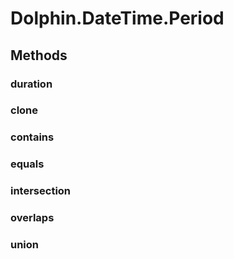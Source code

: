 # Dolphin.DateTime.Period

## Methods

### duration

### clone

### contains

### equals

### intersection

### overlaps

### union